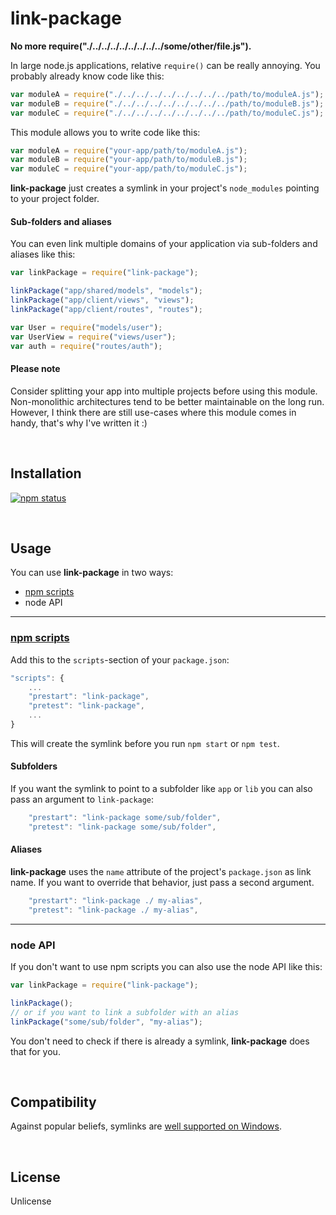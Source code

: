link-package
============
**No more require("./../../../../../../../../some/other/file.js").**

In large node.js applications, relative `require()` can be really annoying. You probably already know code like this:

```javascript
var moduleA = require("./../../../../../../../../path/to/moduleA.js");
var moduleB = require("./../../../../../../../../path/to/moduleB.js");
var moduleC = require("./../../../../../../../../path/to/moduleC.js");
```

This module allows you to write code like this:

```javascript
var moduleA = require("your-app/path/to/moduleA.js");
var moduleB = require("your-app/path/to/moduleB.js");
var moduleC = require("your-app/path/to/moduleC.js");
```

**link-package** just creates a symlink in your project's `node_modules`  pointing to your project folder.

#### Sub-folders and aliases

You can even link multiple domains of your application via sub-folders and aliases like this:

```javascript
var linkPackage = require("link-package");

linkPackage("app/shared/models", "models");
linkPackage("app/client/views", "views");
linkPackage("app/client/routes", "routes");

var User = require("models/user");
var UserView = require("views/user");
var auth = require("routes/auth");
```

#### Please note

Consider splitting your app into multiple projects before using this module. Non-monolithic architectures tend to be better maintainable on the long run. However, I think there are still use-cases where this module comes in handy, that's why I've written it :)

<br>

Installation
------------

[![npm status](https://nodei.co/npm/link-package.svg?downloads=true&stars=true)](https://npmjs.org/package/link-package)

<br>

Usage
-----

You can use **link-package** in two ways:

- [npm scripts](https://docs.npmjs.com/misc/scripts)
- node API

---

### [npm scripts](https://docs.npmjs.com/misc/scripts)

Add this to the `scripts`-section of your `package.json`:

```javascript
"scripts": {
    ...
    "prestart": "link-package",
    "pretest": "link-package",
    ...
}
```

This will create the symlink before you run `npm start` or `npm test`.

#### Subfolders

If you want the symlink to point to a subfolder like `app` or `lib` you can also pass an argument to `link-package`:

```javascript
    "prestart": "link-package some/sub/folder",
    "pretest": "link-package some/sub/folder",
```

#### Aliases

**link-package** uses the `name` attribute of the project's `package.json` as link name. If you want to override that behavior, just pass a second argument.

```javascript
    "prestart": "link-package ./ my-alias",
    "pretest": "link-package ./ my-alias",
```

---

### node API

If you don't want to use npm scripts you can also use the node API like this:

```javascript
var linkPackage = require("link-package");

linkPackage();
// or if you want to link a subfolder with an alias
linkPackage("some/sub/folder", "my-alias");
```

You don't need to check if there is already a symlink, **link-package** does that for you. 

<br>

Compatibility
-------------

Against popular beliefs, symlinks are [well supported on Windows](http://www.windows7home.net/how-to-create-symbolic-link-in-windows-7/).

<br>

License
-------

Unlicense
